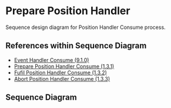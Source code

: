 # Prepare Position Handler

Sequence design diagram for Position Handler Consume process.

## References within Sequence Diagram

* [Event Handler Consume \(9.1.0\)](../../central-event-processor/9.1.0-event-handler-placeholder.md)
* [Prepare Position Handler Consume \(1.3.1\)](1.3.0-position-handler-consume-v1.1/1.3.1-prepare-position-handler-consume.md)
* [Fufil Position Handler Consume \(1.3.2\)](1.3.0-position-handler-consume-1/1.3.2-fulfil-position-handler-consume.md)
* [Abort Position Handler Consume \(1.3.3\)](reject-abort/1.3.3-abort-position-handler-consume.md)

## Sequence Diagram

